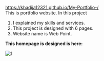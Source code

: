 https://khadija12321.github.io/My-Portfolio-/
<br>
  This is portfolio website.
In this project
<ol>
  <li>I explained my skills and services.
<li>This project is designed with 6 pages.
<li>Website name is Web Point.
</li>
  </ol>

**This homepage is designed is here:**

![1](https://github.com/khadija12321/repo/assets/75326638/13ab9092-0864-43a6-8bdf-0f0675d78c7d)
